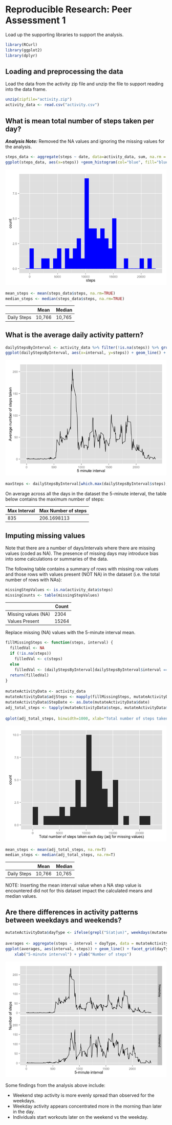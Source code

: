 # Reproducible Research: Peer Assessment 1

Load up the supporting libraries to support the analysis.

```r
library(RCurl)
library(ggplot2)
library(dplyr)
```


## Loading and preprocessing the data
Load the data from the activity zip file and unzip the file to support reading into the data frame.


```r
unzip(zipfile="activity.zip")
activity_data <- read.csv("activity.csv")
```



## What is mean total number of steps taken per day?

***Analysis Note:*** Removed the NA values and ignoring the missing values for the analysis.

```r
steps_data <- aggregate(steps ~ date, data=activity_data, sum, na.rm = TRUE)
ggplot(steps_data, aes(x=steps)) +geom_histogram(col="blue", fill="blue") 
```

![](PA1_template_files/figure-html/analyzeStepMeans-1.png) 

```r
mean_steps <- mean(steps_data$steps, na.rm=TRUE)
median_steps <- median(steps_data$steps, na.rm=TRUE)
```


|             | Mean  | Median |
|-------------|-------|--------|
| Daily Steps | 10,766 | 10,765 |


## What is the average daily activity pattern?

```r
dailyStepsByInterval <- activity_data %>% filter(!is.na(steps)) %>% group_by(interval) %>% summarize(steps = mean(steps))
ggplot(dailyStepsByInterval, aes(x=interval, y=steps)) + geom_line() + xlab("5 minute interval")+ylab("Average number of steps taken")
```

![](PA1_template_files/figure-html/averageDailyActivityPattern-1.png) 

```r
maxSteps <- dailyStepsByInterval[which.max(dailyStepsByInterval$steps),]
```

On average across all the days in the dataset the 5-minute interval, the table below contains the maximum number of steps:

| Max Interval         | Max Number of steps |
|----------------------|---------------------|
|835 | 206.1698113  |



## Imputing missing values

Note that there are a number of days/intervals where there are missing values (coded as NA). The presence of missing days may introduce bias into some calculations or summaries of the data.

The following table contains a summary of rows with missing row values and those rows with values present (NOT NA) in the dataset (i.e. the total number of rows with NAs):

```r
missingStepValues <- is.na(activity_data$steps)
missingCounts <- table(missingStepValues)
```

|                     | Count |
|---------------------|-------|
| Missing values (NA) | 2304 |
| Values Present | 15264 |

Replace missing (NA) values with the 5-minute interval mean.


```r
fillMissingSteps <- function(steps, interval) {
  filledVal <- NA
  if (!is.na(steps))
    filledVal <- c(steps)
  else
    filledVal <- (dailyStepsByInterval[dailyStepsByInterval$interval == interval, "steps"])
  return(filledVal)
}

mutateActivityData <- activity_data
mutateActivityData$adjSteps <- mapply(fillMissingSteps, mutateActivityData$steps, mutateActivityData$interval)
mutateActivityData$StepDate <- as.Date(mutateActivityData$date)
adj_total_steps <- tapply(mutateActivityData$steps, mutateActivityData$date, FUN=sum)

qplot(adj_total_steps, binwidth=1000, xlab="Total number of steps taken each day (adj for missing values)")
```

![](PA1_template_files/figure-html/unnamed-chunk-3-1.png) 

```r
mean_steps <- mean(adj_total_steps, na.rm=T)
median_steps <- median(adj_total_steps, na.rm=T)
```

|             | Mean  | Median |
|-------------|-------|--------|
| Daily Steps | 10,766 | 10,765 |

NOTE: Inserting the mean interval value when a NA step value is encountered did not for this dataset impact the calculated means and median values.

## Are there differences in activity patterns between weekdays and weekends?

```r
mutateActivityData$dayType <- ifelse(grepl("S(at|un)", weekdays(mutateActivityData$StepDate)), "Weekend", "Weekday")

averages <- aggregate(steps ~ interval + dayType, data = mutateActivityData, mean)
ggplot(averages, aes(interval, steps)) + geom_line() + facet_grid(dayType ~ .) + 
    xlab("5-minute interval") + ylab("Number of steps")
```

![](PA1_template_files/figure-html/unnamed-chunk-4-1.png) 

Some findings from the analysis above include:

* Weekend step activity is more evenly spread than observed for the weekdays.
* Weekday activity appears concentrated more in the morning than later in the day.  
* Individuals start workouts later on the weekend vs the weekday.

